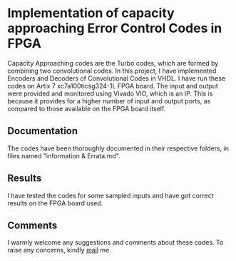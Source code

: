 # Implementation of capacity approaching Error Control Codes in FPGA
Capacity Approaching codes are the Turbo codes, which are formed by combining two convolutional codes. 
In this project, I have implemented Encoders and Decoders of Convolutional Codes in VHDL. I have run these codes on Artix 7 xc7a100ticsg324-1L FPGA board. 
The input and output were provided and monitored using Vivado VIO, which is an IP. This is because it provides for a higher number of input and output ports, as compared to those available on the FPGA board itself. 

## Documentation
The codes have been thoroughly documented in their respective folders, in files named "information & Errata.md". 

## Results
I have tested the codes for some sampled inputs and have got correct results on the FPGA board used. 

## Comments
I warmly welcome any suggestions and comments about these codes. To raise any concerns, kindly [mail](ee3180614@iitd.ac.in) me.  
